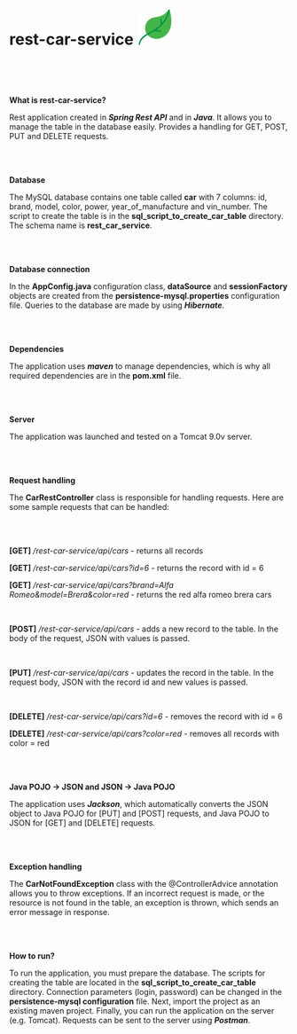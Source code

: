# rest-car-service ![](leaf.png)

<br>
<br>
<br>

<b>What is rest-car-service?</b>


Rest application created in <b><i>Spring Rest API</i></b> and in <b><i>Java</i></b>. It allows you to manage the table in the database easily. Provides a handling for GET, POST, PUT and DELETE requests.

<br>
<br>

<b>Database</b>


The MySQL database contains one table called <b>car</b> with 7 columns: id, brand, model, color, power, year_of_manufacture and vin_number. The script to create the table is in the <b>sql_script_to_create_car_table</b> directory. The schema name is <b>rest_car_service</b>.

<br>
<br>

<b>Database connection</b>


In the <b>AppConfig.java</b> configuration class, <b>dataSource</b> and <b>sessionFactory</b> objects are created from the <b>persistence-mysql.properties</b> configuration file. Queries to the database are made by using <b><i>Hibernate</b></i>.

<br>
<br>

<b>Dependencies</b>


The application uses <b><i>maven</b></i> to manage dependencies, which is why all required dependencies are in the <b>pom.xml</b> file.

<br>
<br>

<b>Server</b>

The application was launched and tested on a Tomcat 9.0v server.

<br>
<br>

<b>Request handling</b>

The <b>CarRestController</b> class is responsible for handling requests. Here are some sample requests that can be handled:

<br>
<br>

<b>[GET]</b> <i>/rest-car-service/api/cars</i> - returns all records

<b>[GET]</b> <i>/rest-car-service/api/cars?id=6</i> - returns the record with id = 6 

<b>[GET]</b> <i>/rest-car-service/api/cars?brand=Alfa Romeo&model=Brera&color=red</i> - returns the red alfa romeo brera cars

<br>

<b>[POST]</b> <i>/rest-car-service/api/cars</i> - adds a new record to the table. In the body of the request, JSON with values is passed.

<br>

<b>[PUT]</b> <i>/rest-car-service/api/cars</i> - updates the record in the table. In the request body, JSON with the record id and new values is passed.

<br>

<b>[DELETE]</b> <i>/rest-car-service/api/cars?id=6</i> - removes the record with id = 6

<b>[DELETE]</b> <i>/rest-car-service/api/cars?color=red</i> -  removes all records with color = red 

<br>
<br>

<b>Java POJO -> JSON and JSON -> Java POJO</b> 


The application uses <b><i>Jackson</b></i>, which automatically converts the JSON object to Java POJO for [PUT] and [POST] requests, and Java POJO to JSON for [GET] and [DELETE] requests.

<br>
<br>

<b>Exception handling</b> 

The <b>CarNotFoundException</b> class with the @ControllerAdvice annotation allows you to throw exceptions. If an incorrect request is made, or the resource is not found in the table, an exception is thrown, which sends an error message in response.

<br>
<br>

<b>How to run?</b> 


To run the application, you must prepare the database. The scripts for creating the table are located in the <b>sql_script_to_create_car_table</b> directory. Connection parameters (login, password) can be changed in the <b>persistence-mysql configuration</b> file. Next, import the project as an existing maven project. Finally, you can run the application on the server (e.g. Tomcat). Requests can be sent to the server using <b><i>Postman</b></i>.

